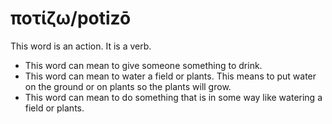 # ποτίζω/potizō
This word is an action. It is a verb.
* This word can mean to give someone something to drink.
* This word can mean to water a field or plants. This means to put water on the ground or on plants so the plants will grow.
* This word can mean to do something that is in some way like watering a field or plants.
